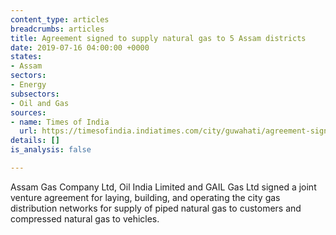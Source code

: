 ```yaml
---
content_type: articles
breadcrumbs: articles
title: Agreement signed to supply natural gas to 5 Assam districts
date: 2019-07-16 04:00:00 +0000
states:
- Assam
sectors:
- Energy
subsectors:
- Oil and Gas
sources:
- name: Times of India
  url: https://timesofindia.indiatimes.com/city/guwahati/agreement-signed-to-supply-natural-gas-to-5-assam-districts/articleshowprint/70188046.cms
details: []
is_analysis: false

---
```

Assam Gas Company Ltd, Oil India Limited and GAIL Gas Ltd signed a joint venture agreement for laying, building, and operating the city gas distribution networks for supply of piped natural gas to customers and compressed natural gas to vehicles.